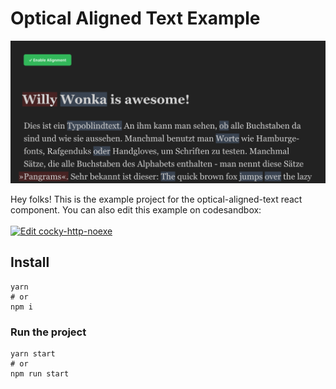 # Optical Aligned Text Example

![Teaser](./doc/teaser-image.png)

Hey folks! This is the example project for the optical-aligned-text react component. You can also edit this example on codesandbox:  
<br/>
[![Edit cocky-http-noexe](https://codesandbox.io/static/img/play-codesandbox.svg)](https://codesandbox.io/s/cocky-http-noexe?fontsize=14&hidenavigation=1&theme=dark)

## Install

```shell
yarn
# or
npm i
```

### Run the project

```shell
yarn start
# or
npm run start
```
